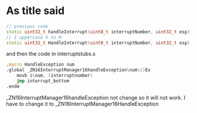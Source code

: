 # As title said

```cpp
// previous code
static uint32_t handleInterrupt(uint8_t interruptNumber, uint32_t esp);
// I uppercase h to H
static uint32_t HandleInterrupt(uint8_t interruptNumber, uint32_t esp);
```

and then the code in interruptstubs.s

```asm
.macro HandleException num
.global _ZN16InterruptManager16handleException\num\()Ev
    movb $\num, (interruptnumber)
    jmp interrupt_bottom
.endm
```

\_ZN16InterruptManager16handleException not change so it will not work. I have to change it to \_ZN16InterruptManager16HandleException

